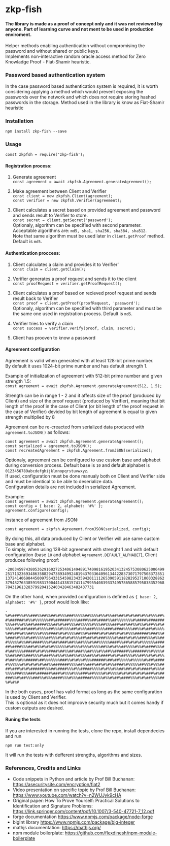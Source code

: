 # zkp-fish

#### The library is made as a proof of concept only and it was not reviewed by anyone. Part of learning curve and not ment to be used in production enviroment.

Helper methods enabling authentication without compromising the password and without shared or public keys.\
Implements non-interactive random oracle access method for Zero Knowladge Proof - Fiat-Shamir heuristic.

### Password based authentication system
In the case password based authentication system is required, it is worth considering applying a method which would prevent exposing the passwords over the network and which does not require storing hashed passwords in the storage. Method used in the library is know as Fiat-Shamir heuristic

### Installation

`npm install zkp-fish --save`

### Usage
`const zkpfsh = require('zkp-fish');`

#### Registration process:

1. Generate agreement\
`const agreement = await zkpfsh.Agreement.generateAgreement();`

2. Make agreement between Client and Verifier\
`const client = new zkpfsh.Client(agreement);`\
`const verifier = new zkpfsh.Verifier(agreement);`

3. Client calculates a secret based on provided agreement and password and sends result to Verifier to store.\
`const secret = client.getSecret('password');`\
Optionaly, algorithm can be specified with second parameter. Acceptable algorithms are: `md5, sha1, sha256, sha384, sha512`.\
Note that same algorithm must be used later in `client.getProof` method. Default is `md5`.

#### Authentication proccess:

1. Client calculates a claim and provides it to Verifier'\
`const claim = client.getClaim();`

2. Verifier generates a proof request and sends it to the client\
`const proofRequest = verifier.getProofRequest();`

3. Client calculates a proof based on recieved proof request and sends result back to Verifier\
`const proof = client.getProof(proofRequest, 'password');`\
Optionaly, algorithm can be specified with third parameter and must be the same one used in registration process. Default is `md5`.

4. Verifier tries to verify a claim\
`const success = verifier.verify(proof, claim, secret);`

5. Client has prooven to know a password

#### Agreement configuration

Agreement is valid when generated with at least 128-bit prime number.\
By default it uses 1024-bit prime number and has default strength 1.

Example of initialization of agreement with 512-bit prime number and given strength 1.5:\
`const agreement = await zkpfsh.Agreement.generateAgreement(512, 1.5);`

Strength can be in range 1 - 2 and it affects size of the proof (produced by Client) and size of the proof request (produced by Verifier), meaning that bit length of the proof in the case of Client (or bit length of the proof request in the case of Verifier) devided by bit length of agreement is equal to given strength multiplied by 8

Agreement can be re-creacted from serialized data produced with `agreement.toJSON()` as follows:

`const agreement = await zkpfsh.Agreement.generateAgreement();`\
`const serialized = agreement.toJSON();`\
`const recreatedAgreement = zkpfsh.Agreement.fromJSON(serialized);`

Optionaly, agreement can be configured to use custom base and alphabet during conversion process. Default base is `10` and default alphabet is `0123456789abcdefghijklmnopqrstuvwxyz`.\
If used, configuration must be done manualy both on Client and Verifier side and must be identical to be able to deserialize data.\
Configuration details are not included in serialized Agreement.

Example:\
`const agreement = await zkpfsh.Agreement.generateAgreement();`\
`const config = { base: 2, alphabet: '#%' };`\
`agreement.configure(config);`

Instance of agreement from JSON:

`const agreement = zkpfsh.Agreement.fromJSON(serialized, config);`

By doing this, all data produced by Client or Verifier will use same custom base and alphabet.\
To simply, when using 128-bit agreement with strenght 1 and with default configuration (base `10` and alphabet `Agreement.DEFAULT_ALPHABET`), Client produces following proof:

`-200345974380536291602725340614948917409816195203413245753080625006499251713236934863588294738934992481943703364096134422837307179750837285113724140690445009756433154598234359420111126539059118282952710603288623794827633859198317004414338157411479955408393374957865885795838352968784319613283799204152403428463482437731`

On the other hand, when provided configuration is defined as `{ base: 2, alphabet: '#%' }`, proof would look like:

`-%#%###%%#%%###%%##%%##%#%%%###%%%%%##%%%%#%%#%%##%##%#%#%##%#%%#%%%##%#%######%#%%#%%%%%%##%######%%%%####%%##%####%%##%%%%%%%#%####%#######%%%##%%#%%##%#####%%%##%#%##%%%##%%%%%#%%%##%%%###%##%##%%#%%#%##%%#%#%%%%##%##%###%#%%%%##%%%#%%%%##%#%%%###%%%%%###%####%%%%##%%#%##%#%%%%%##%##%#%%##%%%#%%%####%#%#%%%%##%%#%####%#%#%##%#%#%#%%%######%###%%#%###%#%%%#%##%%%%%##%%%#%#%#%#%%%##%##%#%###%%%%#%###%#%#%%###%%%#%%###%%%%%#%%##%####%%%#%##%###%##%%##%%%#%##%%%%%####%%##%#%#%#%%%%%%######%####%%%##%#%%#%#%#%%%%%%#%#%%%#%%%#%%%%##%%#%#%%##%%%%#%%#%####%%%##%##%%%%#####%#%#%%####%##%%##%###%%##%%%#%%##%%######%%######%%#%%%%#%%##%##%%###%%%#%###%%#%%#%%##%%#%%%##%%#%####%#%#%##%%%#%%##%%#%#%#%%#%##%%#%%#####%##%%%%%%%###%%#%#%%#%%%######%##%##%%%%%#%%%%%#%##%#####%%%%%%#%#%#%#%#%##%%#######%%%%##%%###%##%#%#%%####%#%%%%%##%%%#%%%####%###%#%#%######%%%##%####%%%#%%#####%%%%#%#%%#%%##%##%#%#%####%#%%%#%%%%###%%%###%######%###%#%%%#%%%###%##%%%%#%#%%%%#%#%#%#%#%#%###%#%#####%%#%##%%%###%%#%%%####%%%#%%%######%%%%%#%%#%##%####%%%#%#%##%%%%##%#%#%#`

In the both cases, proof has valid format as long as the same configuration is used by Client and Verifier.\
This is optional as it does not improove security much but it comes handy if custom outputs are desired.

#### Runing the tests

If you are interested in running the tests, clone the repo, install dependecies and run

`npm run test:only`

It will run the tests with defferent strengths, algorithms and sizes.

### References, Credits and Links
- Code snippets in Python and article by Prof Bill Buchanan: https://asecuritysite.com/encryption/fiat2
- Video presentation on specific topic by Prof Bill Buchanan: https://www.youtube.com/watch?v=n2WUJyk9cHA
- Original paper: How To Prove Yourself: Practical Solutions to Identification and Signature Problems: https://link.springer.com/content/pdf/10.1007/3-540-47721-7_12.pdf
- forge documentation https://www.npmjs.com/package/node-forge
- bigInt library https://www.npmjs.com/package/big-integer
- mathjs documentation: https://mathjs.org/
- npm module boilerplate: https://github.com/flexdinesh/npm-module-boilerplate
